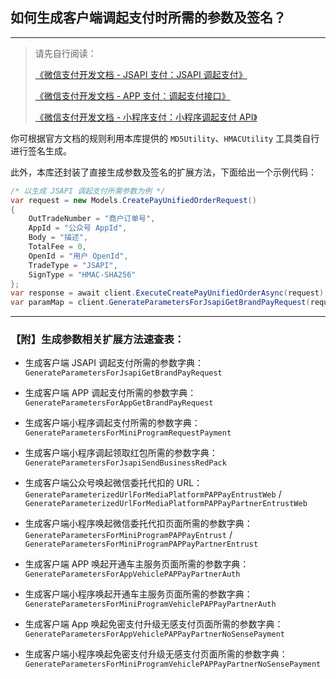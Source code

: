 ﻿## 如何生成客户端调起支付时所需的参数及签名？

---

> 请先自行阅读：
>
> [《微信支付开发文档 - JSAPI 支付：JSAPI 调起支付》](https://pay.weixin.qq.com/wiki/doc/api/jsapi.php?chapter=7_7&index=6)
>
> [《微信支付开发文档 - APP 支付：调起支付接口》](https://pay.weixin.qq.com/wiki/doc/api/app/app.php?chapter=9_12&index=2)
>
> [《微信支付开发文档 - 小程序支付：小程序调起支付 API》](https://pay.weixin.qq.com/wiki/doc/api/wxa/wxa_api.php?chapter=7_7&index=5)

你可根据官方文档的规则利用本库提供的 `MD5Utility`、`HMACUtility` 工具类自行进行签名生成。

此外，本库还封装了直接生成参数及签名的扩展方法，下面给出一个示例代码：

```csharp
/* 以生成 JSAPI 调起支付所需参数为例 */
var request = new Models.CreatePayUnifiedOrderRequest()
{
    OutTradeNumber = "商户订单号",
    AppId = "公众号 AppId",
    Body = "描述",
    TotalFee = 0,
    OpenId = "用户 OpenId",
    TradeType = "JSAPI",
    SignType = "HMAC-SHA256"
};
var response = await client.ExecuteCreatePayUnifiedOrderAsync(request);
var paramMap = client.GenerateParametersForJsapiGetBrandPayRequest(request.AppId, response.PrepayId, request.SignType);
```

---

### 【附】生成参数相关扩展方法速查表：

-   生成客户端 JSAPI 调起支付所需的参数字典：`GenerateParametersForJsapiGetBrandPayRequest`

-   生成客户端 APP 调起支付所需的参数字典：`GenerateParametersForAppGetBrandPayRequest`

-   生成客户端小程序调起支付所需的参数字典：`GenerateParametersForMiniProgramRequestPayment`

-   生成客户端小程序调起领取红包所需的参数字典：`GenerateParametersForJsapiSendBusinessRedPack`

-   生成客户端公众号唤起微信委托代扣的 URL：`GenerateParameterizedUrlForMediaPlatformPAPPayEntrustWeb` / `GenerateParameterizedUrlForMediaPlatformPAPPayPartnerEntrustWeb`

-   生成客户端小程序唤起微信委托代扣页面所需的参数字典：`GenerateParametersForMiniProgramPAPPayEntrust` / `GenerateParametersForMiniProgramPAPPayPartnerEntrust`

-   生成客户端 APP 唤起开通车主服务页面所需的参数字典：`GenerateParametersForAppVehiclePAPPayPartnerAuth`

-   生成客户端小程序唤起开通车主服务页面所需的参数字典：`GenerateParametersForMiniProgramVehiclePAPPayPartnerAuth`

-   生成客户端 App 唤起免密支付升级无感支付页面所需的参数字典：`GenerateParametersForAppVehiclePAPPayPartnerNoSensePayment`

-   生成客户端小程序唤起免密支付升级无感支付页面所需的参数字典：`GenerateParametersForMiniProgramVehiclePAPPayPartnerNoSensePayment`
